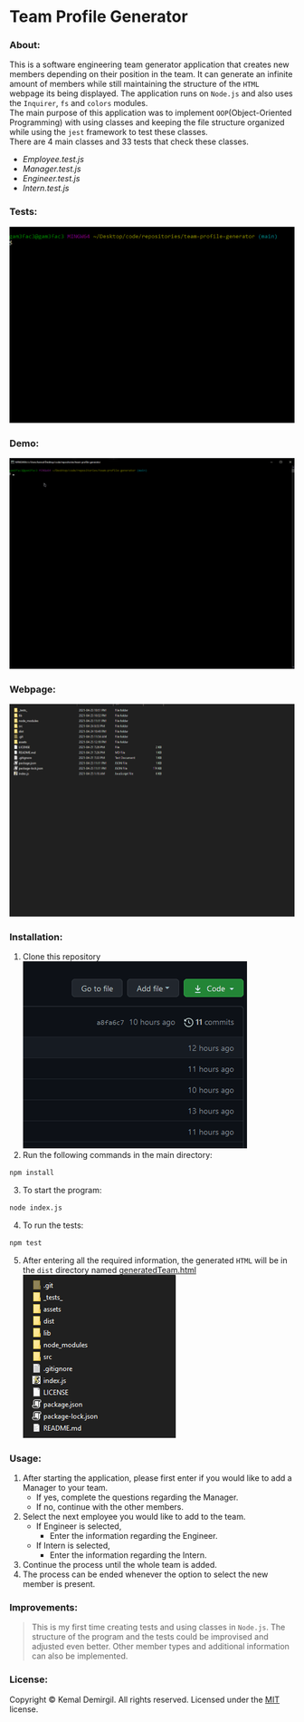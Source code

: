
# Team Profile Generator

### About:
This is a software engineering team generator application that creates new members depending on their position in the team. It can generate an infinite amount of members while still maintaining the structure of the `HTML` webpage its being displayed. The application runs on `Node.js` and also uses the `Inquirer`, `fs` and `colors` modules.\
The main purpose of this application was to implement `OOP`(Object-Oriented Programming) with using classes and keeping the file structure organized while using the `jest` framework to test these classes.\
There are 4 main classes and 33 tests that check these classes.

- *Employee.test.js*
- *Manager.test.js*
- *Engineer.test.js*
- *Intern.test.js*

### Tests:
![](assets/test.gif)

### Demo:
![](assets/demo.gif)

### Webpage:
![](assets/html.gif)

### Installation:
1. Clone this repository\
![](assets/clone.gif)
2. Run the following commands in the main directory:
```bash
npm install
```
3. To start the program:
```bash
node index.js
```
4. To run the tests:
```bash
npm test
```
5. After entering all the required information, the generated `HTML` will be in the `dist` directory named <ins>generatedTeam.html</ins>\
![](assets/dist.gif)

### Usage:
1. After starting the application, please first enter if you would like to add a Manager to your team.
    - If yes, complete the questions regarding the Manager.
    - If no, continue with the other members.
2. Select the next employee you would like to add to the team.
    - If Engineer is selected,
        - Enter the information regarding the Engineer.
    - If Intern is selected,
        - Enter the information regarding the Intern.
3. Continue the process until the whole team is added.
4. The process can be ended whenever the option to select the new member is present.

### Improvements:
> This is my first time creating tests and using classes in `Node.js`. The structure of the program and the tests could be improvised and adjusted even better. Other member types and additional information can also be implemented.

### License:
Copyright © Kemal Demirgil. All rights reserved.
Licensed under the [MIT](https://github.com/kemaldemirgil/team-profile-generator/blob/main/LICENSE) license.
